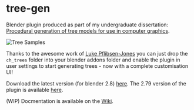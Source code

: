 # tree-gen
Blender plugin produced as part of my undergraduate dissertation: [Procedural generation of tree models for use in computer graphics](https://chewitt.me/Papers/CTH-Dissertation-2017.pdf).

![Tree Samples](http://chewitt.me/Folio/Trees.jpg)

Thanks to the awesome work of [Luke Pflibsen-Jones](https://github.com/luketimothyjones) you can just drop the `ch_trees` folder into your blender addons folder and enable the plugin in user settings to start generating trees - now with a complete customisation UI! 

Download the latest version (for blender 2.8) [here](https://github.com/friggog/tree-gen/archive/master.zip). The 2.79 version of the plugin is available [here](https://github.com/friggog/tree-gen/archive/blender-279.zip).

(WIP) Docmentation is available on the [Wiki](https://github.com/friggog/tree-gen/wiki).
